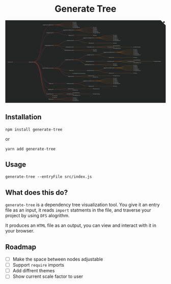 <div align="center">
<h1>Generate Tree</h1>

<p align="center">
  <img src="https://raw.githubusercontent.com/OnurErtugral/generate-tree/master/assets/generate-tree.png" />
</p>
</div>

## Installation

```
npm install generate-tree
```

or

```
yarn add generate-tree
```

## Usage

```
generate-tree --entryFile src/index.js
```

## What does this do?

`generate-tree` is a dependency tree visualization tool. You give it an entry file as an input, it reads `import` statments in the file, and traverse your project by using `DFS` alogrithm.

It produces an `HTML` file as an output, you can view and interact with it in your browser.

## Roadmap

- [ ] Make the space between nodes adjustable
- [ ] Support `require` imports
- [ ] Add diffrent themes
- [ ] Show current scale factor to user
